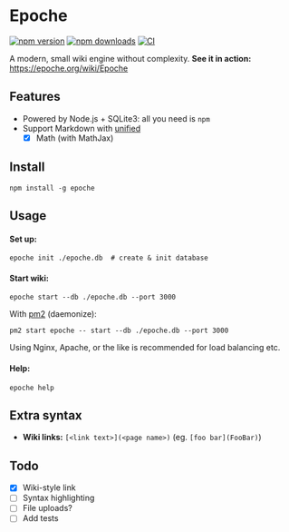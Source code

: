 # Epoche
[![npm version](https://img.shields.io/npm/v/epoche)](https://www.npmjs.com/package/epoche)
[![npm downloads](https://img.shields.io/npm/dm/epoche)](https://www.npmjs.com/package/epoche)
[![CI](https://github.com/nolze/epoche/workflows/CI/badge.svg)](https://github.com/nolze/epoche/actions?query=workflow%3ACI)

A modern, small wiki engine without complexity. **See it in action:** <https://epoche.org/wiki/Epoche>

## Features

- Powered by Node.js + SQLite3: all you need is `npm`
- Support Markdown with [unified](https://github.com/unifiedjs/unified)
  - [x] Math (with MathJax)

## Install

```
npm install -g epoche
```

## Usage

#### Set up:

```
epoche init ./epoche.db  # create & init database
```

#### Start wiki:

```
epoche start --db ./epoche.db --port 3000
```

With [pm2](https://pm2.keymetrics.io/) (daemonize):

```
pm2 start epoche -- start --db ./epoche.db --port 3000
```

Using Nginx, Apache, or the like is recommended for load balancing etc.

#### Help:

```
epoche help
```

## Extra syntax

- **Wiki links:** `[<link text>](<page name>)` (eg. `[foo bar](FooBar)`)

## Todo

- [x] Wiki-style link
- [ ] Syntax highlighting
- [ ] File uploads?
- [ ] Add tests
